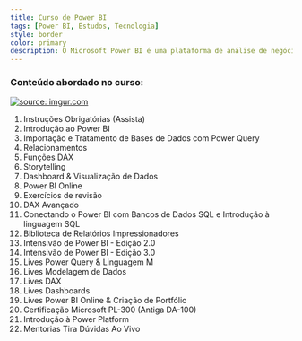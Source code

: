 ```yaml
---
title: Curso de Power BI
tags: [Power BI, Estudos, Tecnologia]
style: border
color: primary
description: O Microsoft Power BI é uma plataforma de análise de negócios que transforma dados brutos em informações úteis. Ele permite conectar-se a várias fontes de dados, como bancos de dados e planilhas, e oferece recursos de modelagem e transformação de dados. Com o Power BI, você pode criar visualizações interativas, painéis de controle e relatórios personalizados. Também é possível compartilhar essas informações com outras pessoas e colaborar em tempo real. Em resumo, o Power BI ajuda as empresas a analisar dados, tomar decisões informadas e impulsionar o sucesso dos negócios.
---
```


### Conteúdo abordado no curso:

<a href="https://imgur.com/J6UkTjT"><img src="https://i.imgur.com/J6UkTjT.png" title="source: imgur.com" /></a>

1. Instruções Obrigatórias (Assista)
2. Introdução ao Power BI
3. Importação e Tratamento de Bases de Dados com Power Query
4. Relacionamentos
5. Funções DAX
6. Storytelling
7. Dashboard & Visualização de Dados
8. Power BI Online
9. Exercícios de revisão
10. DAX Avançado
11. Conectando o Power BI com Bancos de Dados SQL e Introdução à linguagem SQL
12. Biblioteca de Relatórios Impressionadores
14. Intensivão de Power BI - Edição 2.0
15. Intensivão de Power BI - Edição 3.0
16. Lives Power Query & Linguagem M
17. Lives Modelagem de Dados
18. Lives DAX
19. Lives Dashboards
20. Lives Power BI Online & Criação de Portfólio
21. Certificação Microsoft PL-300 (Antiga DA-100)
22. Introdução à Power Platform
23. Mentorias Tira Dúvidas Ao Vivo